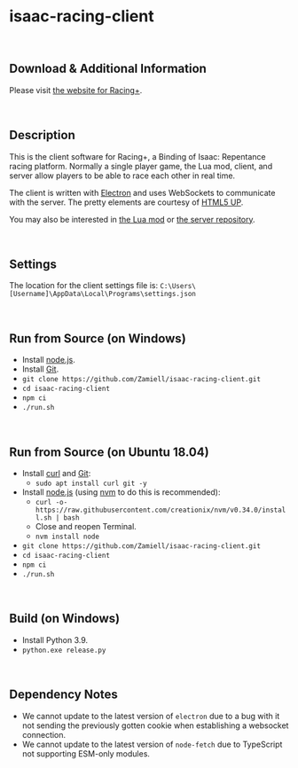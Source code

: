 # isaac-racing-client

<br />

## Download & Additional Information

Please visit [the website for Racing+](https://isaacracing.net/).

<br />

## Description

This is the client software for Racing+, a Binding of Isaac: Repentance racing platform. Normally a single player game, the Lua mod, client, and server allow players to be able to race each other in real time.

The client is written with [Electron](http://electron.atom.io/) and uses WebSockets to communicate with the server. The pretty elements are courtesy of [HTML5 UP](https://html5up.net/).

You may also be interested in [the Lua mod](https://github.com/Zamiell/isaac-racing-client/tree/master/mod) or [the server repository](https://github.com/Zamiell/isaac-racing-server).

<br />

## Settings

The location for the client settings file is: `C:\Users\[Username]\AppData\Local\Programs\settings.json`

<br />

## Run from Source (on Windows)

* Install [node.js](https://nodejs.org/en/download/).
* Install [Git](https://git-scm.com/download/win).
* `git clone https://github.com/Zamiell/isaac-racing-client.git`
* `cd isaac-racing-client`
* `npm ci`
* `./run.sh`

<br />

## Run from Source (on Ubuntu 18.04)

* Install [curl](https://curl.haxx.se/) and [Git](https://git-scm.com/):
  * `sudo apt install curl git -y`
* Install [node.js](https://nodejs.org/en/) (using [nvm](https://github.com/creationix/nvm) to do this is recommended):
  * `curl -o- https://raw.githubusercontent.com/creationix/nvm/v0.34.0/install.sh | bash`
  * Close and reopen Terminal.
  * `nvm install node`
* `git clone https://github.com/Zamiell/isaac-racing-client.git`
* `cd isaac-racing-client`
* `npm ci`
* `./run.sh`

<br />

## Build (on Windows)

* Install Python 3.9.
* `python.exe release.py`

<br />

## Dependency Notes

- We cannot update to the latest version of `electron` due to a bug with it not sending the previously gotten cookie when establishing a websocket connection.
- We cannot update to the latest version of `node-fetch` due to TypeScript not supporting ESM-only modules.

<br />
